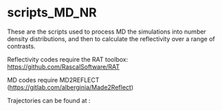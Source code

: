 # scripts_MD_NR

These are the scripts used to process MD the simulations into number density distributions, and then 
to calculate the reflectivity over a range of contrasts. 

Reflectivity codes require the RAT toolbox: https://github.com/RascalSoftware/RAT

MD codes require MD2REFLECT (https://gitlab.com/alberginia/Made2Reflect)

Trajectories can be found at : <link>


